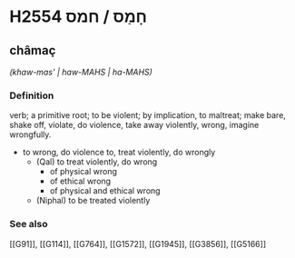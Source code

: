# H2554 חָמַס / חמס

## châmaç

_(khaw-mas' | haw-MAHS | ha-MAHS)_

### Definition

verb; a primitive root; to be violent; by implication, to maltreat; make bare, shake off, violate, do violence, take away violently, wrong, imagine wrongfully.

- to wrong, do violence to, treat violently, do wrongly
    - (Qal) to treat violently, do wrong
        - of physical wrong
        - of ethical wrong
        - of physical and ethical wrong
    - (Niphal) to be treated violently
### See also

[[G91]], [[G114]], [[G764]], [[G1572]], [[G1945]], [[G3856]], [[G5166]]

